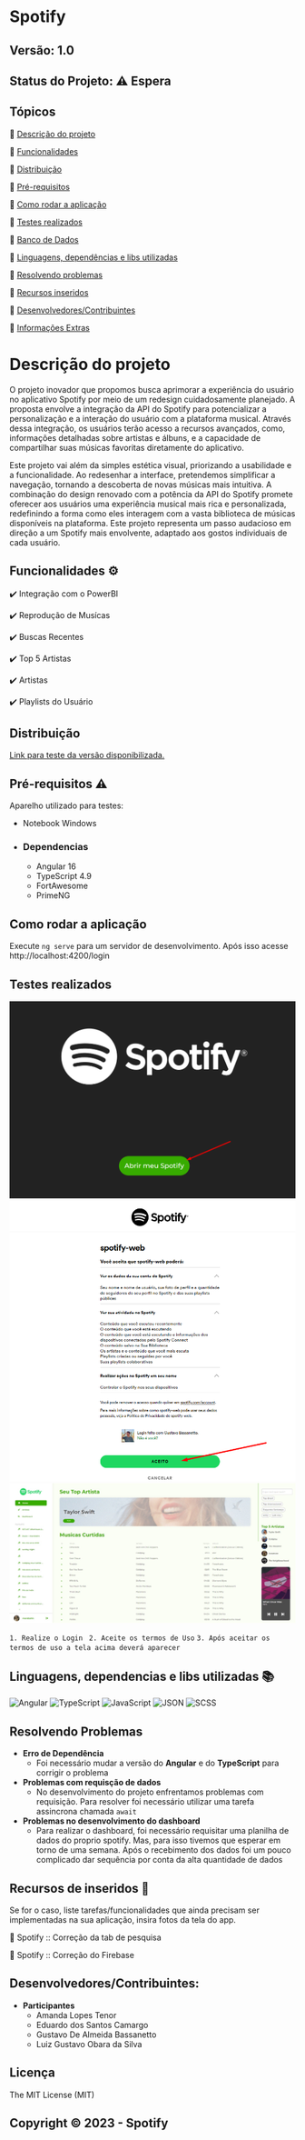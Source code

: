 # Spotify
## Versão: 1.0
## Status do Projeto: ⚠️ Espera

## Tópicos
🔹 [Descrição do projeto](https://github.com/Bassanetto/spotify-web#descricao-do-projeto)

🔹 [Funcionalidades](https://github.com/Bassanetto/spotify-web#funcionalidades)

🔹 [Distribuição](https://github.com/Bassanetto/spotify-web#distribuicao)

🔹 [Pré-requisitos](https://github.com/Bassanetto/spotify-web#pré-requisitos)

🔹 [Como rodar a aplicação](https://github.com/Bassanetto/spotify-web#como-rodar-a-aplicacao)

🔹 [Testes realizados](https://github.com/Bassanetto/spotify-web#testes-realizados)

🔹 [Banco de Dados](https://github.com/Bassanetto/spotify-web#banco-de-dados)

🔹 [Linguagens, dependências e libs utilizadas](https://github.com/Bassanetto/spotify-web#linguagens-dependencias-e-libs-utilizadas)

🔹 [Resolvendo problemas](https://github.com/Bassanetto/spotify-web#resolvendo-problemas)

🔹 [Recursos inseridos](https://github.com/Bassanetto/spotify-web#recursos-inseridos)

🔹 [Desenvolvedores/Contribuintes](https://github.com/Bassanetto/spotify-web#desenvolvedores/contribuintes)

🔹 [Informações Extras](https://github.com/Bassanetto/spotify-web#informacoes-extras)


# Descrição do projeto
O projeto inovador que propomos busca aprimorar a experiência do usuário no aplicativo Spotify por meio de um redesign cuidadosamente planejado. A proposta envolve a integração da API do Spotify para potencializar a personalização e a interação do usuário com a plataforma musical. Através dessa integração, os usuários terão acesso a recursos avançados, como, informações detalhadas sobre artistas e álbuns, e a capacidade de compartilhar suas músicas favoritas diretamente do aplicativo.

Este projeto vai além da simples estética visual, priorizando a usabilidade e a funcionalidade. Ao redesenhar a interface, pretendemos simplificar a navegação, tornando a descoberta de novas músicas mais intuitiva. A combinação do design renovado com a potência da API do Spotify promete oferecer aos usuários uma experiência musical mais rica e personalizada, redefinindo a forma como eles interagem com a vasta biblioteca de músicas disponíveis na plataforma. Este projeto representa um passo audacioso em direção a um Spotify mais envolvente, adaptado aos gostos individuais de cada usuário.

## Funcionalidades ⚙️
✔️ Integração com o PowerBI

✔️ Reprodução de Musícas

✔️ Buscas Recentes

✔️ Top 5 Artistas

✔️ Artistas

✔️ Playlists do Usuário

## Distribuição
[Link para teste da versão disponibilizada.](https://www.stanley1913.com.br/produto/cuia-termica-matte-236ml-98446)

## Pré-requisitos ⚠️
Aparelho utilizado para testes:
- Notebook Windows

- ### Dependencias
  - Angular 16
  - TypeScript 4.9
  - FortAwesome
  - PrimeNG

## Como rodar a aplicação
Execute `ng serve` para um servidor de desenvolvimento. Após isso acesse http://localhost:4200/login

## Testes realizados
![login.png](README/img/login.png)
![autenticacao.png](README/img/autenticacao.png)
![tela-player.png](README/img/tela-player.jpeg)

`1. Realize o Login `
`2. Aceite os termos de Uso`
`3. Após aceitar os termos de uso a tela acima deverá aparecer`

## Linguagens, dependencias e libs utilizadas 📚
![Angular](https://img.shields.io/badge/Angular-red?style=for-the-badge&logo=angular&logoColor=white)
![TypeScript](https://img.shields.io/badge/TypeScript-blue?style=for-the-badge&logo=typeScript&logoColor=white)
![JavaScript](https://img.shields.io/badge/JavaScript-yellow?style=for-the-badge&logo=javascript&logoColor=white)
![JSON](https://img.shields.io/badge/JSON-black?style=for-the-badge&logo=json&logoColor=green)
![SCSS](https://img.shields.io/badge/SCSS-pink?style=for-the-badge&logo=scss&logoColor=white)


## Resolvendo Problemas
 - **Erro de Dependência**
   - Foi necessário mudar a versão do **Angular** e do **TypeScript** para corrigir o problema
 - **Problemas com requisção de dados**
   - No desenvolvimento do projeto enfrentamos problemas com requisição. Para resolver foi necessário utilizar uma tarefa assincrona chamada `await`
 - **Problemas no desenvolvimento do dashboard**
   - Para realizar o dashboard, foi necessário requisitar uma planilha de dados do proprio spotify. Mas, para isso tivemos que esperar em torno de uma semana. Após o recebimento dos dados foi um pouco complicado dar sequência por conta da alta quantidade de dados

## Recursos de inseridos 🧰
Se for o caso, liste tarefas/funcionalidades que ainda precisam ser implementadas na sua aplicação, insira fotos da tela do app.

📝 Spotify :: Correção da tab de pesquisa

📝 Spotify :: Correção do Firebase

## Desenvolvedores/Contribuintes:
- **Participantes**
  - Amanda Lopes Tenor
  - Eduardo dos Santos Camargo
  - Gustavo De Almeida Bassanetto
  - Luiz Gustavo Obara da Silva

## Licença
The MIT License (MIT)

## Copyright ©️ 2023 - Spotify
